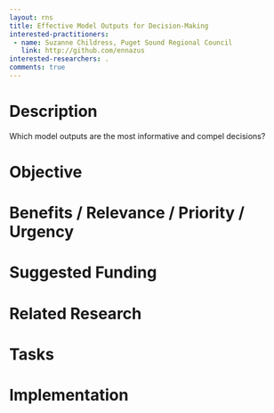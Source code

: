```yaml
---
layout: rns
title: Effective Model Outputs for Decision-Making
interested-practitioners:
 - name: Suzanne Childress, Puget Sound Regional Council
   link: http://github.com/ennazus
interested-researchers: .
comments: true
---
```


# Description
Which model outputs are the most informative and compel decisions?  

# Objective

# Benefits / Relevance / Priority / Urgency

# Suggested Funding

# Related Research

# Tasks

# Implementation